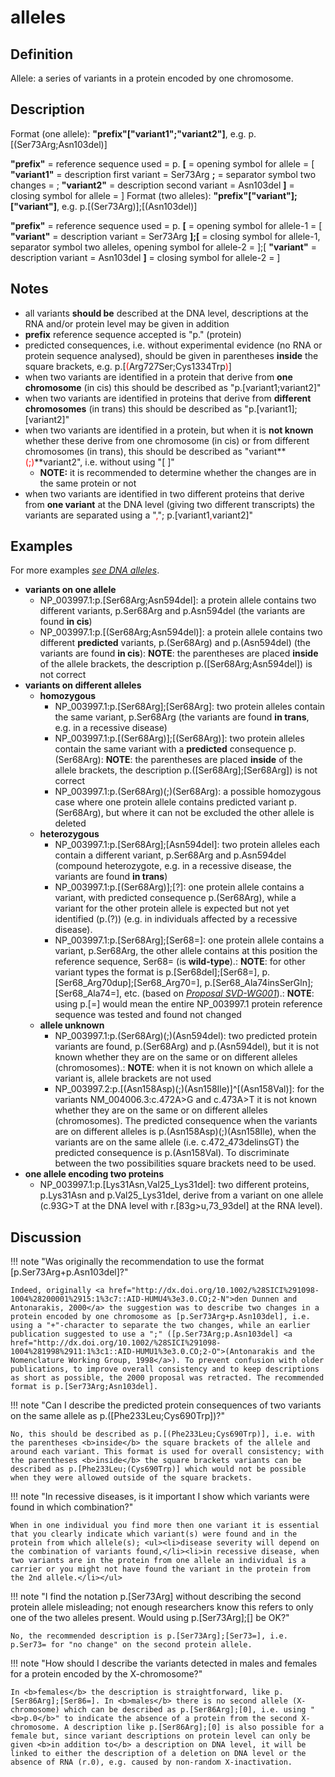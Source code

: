 # alleles

## Definition

Allele: a series of variants in a protein encoded by one chromosome.

## Description

Format (one allele):   **"prefix"["variant1";"variant2"]**,  e.g. p.[(Ser73Arg;Asn103del)]

**"prefix"**  =  reference sequence used  =  p.
**[**  =  opening symbol for allele  =  [
**"variant1"**  =  description first variant  =  Ser73Arg
**;**  =  separator symbol two changes  =  ;
**"variant2"**  =  description second variant  =  Asn103del
**]**  =  closing symbol for allele  =  ]
Format (two alleles):   **"prefix"["variant"];["variant"]**,  e.g. p.[(Ser73Arg)];[(Asn103del)]

**"prefix"**  =  reference sequence used  =  p.
**[**  =  opening symbol for allele-1  =  [
**"variant"**  =  description variant  =  Ser73Arg
**];[**  =  closing symbol for allele-1, separator symbol two alleles, opening symbol for allele-2  =  ];[
**"variant"**  =  description variant  =  Asn103del
**]**  =  closing symbol for allele-2  =  ]
## Notes

* all variants **should be** described at the DNA level, descriptions at the RNA and/or protein level may be given in addition
* **prefix** reference sequence accepted is "p." (protein)
* predicted consequences, i.e. without experimental evidence (no RNA or protein sequence analysed), should be given in parentheses **inside** the square brackets, e.g. p.[<font color="red">(</font>Arg727Ser;Cys1334Trp<font color="red">)</font>]
* when two variants are identified in a protein that derive from **one chromosome** (in cis) this should be described as "p.[variant1;variant2]"
* when two variants are identified in proteins that derive from **different chromosomes** (in trans) this should be described as "p.[variant1];[variant2]"
* when two variants are identified in a protein, but when it is **not known** whether these derive from one chromosome (in cis) or from different chromosomes (in trans), this should be described as "variant**<font color="red">(;)</font>**variant2", i.e. without using "[ ]"
    * **NOTE:** it is recommended to determine whether the changes are in the same protein or not
* when two variants are identified in two different proteins that derive from **one variant** at the DNA level (giving two different transcripts) the variants are separated using a "<font color="red">,</font>"; p.[variant1<font color="red">,</font>variant2]"
## Examples

For more examples [_see DNA alleles_](/recommendations/DNA/variant/alleles/).

* **variants on one allele**
    * NP\_003997.1:p.[Ser68Arg;Asn594del]: a protein allele contains two different variants, p.Ser68Arg and p.Asn594del (the variants are found **in cis**)
    * NP\_003997.1:p.[(Ser68Arg;Asn594del)]: a protein allele contains two different **predicted** variants, p.(Ser68Arg) and p.(Asn594del) (the variants are found **in cis**): **NOTE**: the parentheses are placed **inside** of the allele brackets, the description p.([Ser68Arg;Asn594del]) is not correct
* **variants on different alleles**
    * **homozygous**
        * NP\_003997.1:p.[Ser68Arg];[Ser68Arg]: two protein alleles contain the same variant, p.Ser68Arg (the variants are found **in trans**, e.g. in a recessive disease)
        * NP\_003997.1:p.[(Ser68Arg)];[(Ser68Arg)]: two protein alleles contain the same variant with a **predicted** consequence p.(Ser68Arg): **NOTE**: the parentheses are placed **inside** of the allele brackets, the description p.([Ser68Arg];[Ser68Arg]) is not correct
        * NP\_003997.1:p.(Ser68Arg)(;)(Ser68Arg): a possible homozygous case where one protein allele contains predicted variant p.(Ser68Arg), but where it can not be excluded the other allele is deleted
    * **heterozygous**
        * NP\_003997.1:p.[Ser68Arg];[Asn594del]: two protein alleles each contain a different variant, p.Ser68Arg and p.Asn594del (compound heterozygote, e.g. in a recessive disease, the variants are found **in trans**)
        * NP\_003997.1:p.[(Ser68Arg)];[?]: one protein allele contains a variant, with predicted consequence p.(Ser68Arg), while a variant for the other protein allele is expected but not yet identified (p.(?)) (e.g. in individuals affected by a recessive disease).
        * NP\_003997.1:p.[Ser68Arg];[Ser68=]: one protein allele contains a variant, p.Ser68Arg, the other allele contains at this position the reference sequence, Ser68= (is **wild-type**).: **NOTE**: for other variant types the format is p.[Ser68del];[Ser68=], p.[Ser68\_Arg70dup];[Ser68\_Arg70=], p.[Ser68\_Ala74insSerGln];[Ser68\_Ala74=], etc. (based on [_Proposal SVD-WG001_](http://varnomen.hgvs.org/consultation/SVD-WG001/)).: **NOTE**: using p.[=] would mean the entire NP_003997.1 protein reference sequence was tested and found not changed
    * **allele unknown**
        * NP\_003997.1:p.(Ser68Arg)(;)(Asn594del): two predicted protein variants are found, p.(Ser68Arg) and p.(Asn594del), but it is not known whether they are on the same or on different alleles (chromosomes).: **NOTE**: when it is not known on which allele a variant is, allele brackets are not used
        * NP\_003997.2:p.[(Asn158Asp)(;)(Asn158Ile)]^[(Asn158Val)]: for the variants NM\_004006.3:c.472A>G and c.473A>T it is not known whether they are on the same or on different alleles (chromosomes). The predicted consequence when the variants are on different alleles is p.(Asn158Asp)(;)(Asn158Ile), when the variants are on the same allele (i.e. c.472_473delinsGT) the predicted consequence is p.(Asn158Val). To discriminate between the two possibilities square brackets need to be used.
* **one allele encoding two proteins**
    * NP\_003997.1:p.[Lys31Asn,Val25\_Lys31del]: two different proteins, p.Lys31Asn and p.Val25\_Lys31del, derive from a variant on one allele (c.93G>T at the DNA level with r.[83g>u,73\_93del] at the RNA level).
## Discussion

!!! note "Was originally the recommendation to use the format [p.Ser73Arg+p.Asn103del]?"

    Indeed, originally <a href="http://dx.doi.org/10.1002/%28SICI%291098-1004%28200001%2915:1%3c7::AID-HUMU4%3e3.0.CO;2-N">den Dunnen and Antonarakis, 2000</a> the suggestion was to describe two changes in a protein encoded by one chromosome as [p.Ser73Arg+p.Asn103del], i.e. using a "+"-character to separate the two changes, while an earlier publication suggested to use a ";" ([p.Ser73Arg;p.Asn103del] <a href="http://dx.doi.org/10.1002/%28SICI%291098-1004%281998%2911:1%3c1::AID-HUMU1%3e3.0.CO;2-O">(Antonarakis and the Nomenclature Working Group, 1998</a>). To prevent confusion with older publications, to improve overall consistency and to keep descriptions as short as possible, the 2000 proposal was retracted. The recommended format is p.[Ser73Arg;Asn103del].

!!! note "Can I describe the predicted protein consequences of two variants on the same allele as p.([Phe233Leu;Cys690Trp])?"

    No, this should be described as p.[(Phe233Leu;Cys690Trp)], i.e. with the parentheses <b>inside</b> the square brackets of the allele and around each variant. This format is used for overall consistency; with the parentheses <b>inside</b> the square brackets variants can be described as p.[Phe233Leu;(Cys690Trp)] which would not be possible when they were allowed outside of the square brackets.

!!! note "In recessive diseases, is it important I show which variants were found in which combination?"

    When in one individual you find more then one variant it is essential that you clearly indicate which variant(s) were found and in the protein from which allele(s); <ul><li>disease severity will depend on the combination of variants found,</li><li>in recessive disease, when two variants are in the protein from one allele an individual is a carrier or you might not have found the variant in the protein from the 2nd allele.</li></ul>

!!! note "I find the notation p.[Ser73Arg] without describing the second protein allele misleading; not enough researchers know this refers to only one of the two alleles present. Would using p.[Ser73Arg];[] be OK?"

    No, the recommended description is p.[Ser73Arg];[Ser73=], i.e. p.Ser73= for "no change" on the second protein allele.

!!! note "How should I describe the variants detected in males and females for a protein encoded by the X-chromosome?"

    In <b>females</b> the description is straightforward, like p.[Ser86Arg];[Ser86=]. In <b>males</b> there is no second allele (X-chromosome) which can be described as p.[Ser86Arg];[0], i.e. using "<b>p.0</b>" to indicate the absence of a protein from the second X-chromosome. A description like p.[Ser86Arg];[0] is also possible for a female but, since variant descriptions on protein level can only be given <b>in addition to</b> a description on DNA level, it will be linked to either the description of a deletion on DNA level or the absence of RNA (r.0), e.g. caused by non-random X-inactivation.
    
